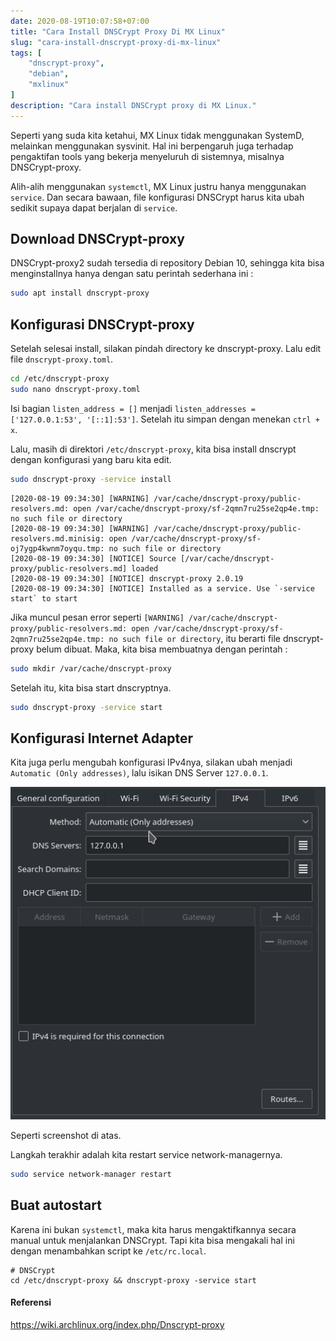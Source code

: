```yaml
---
date: 2020-08-19T10:07:58+07:00
title: "Cara Install DNSCrypt Proxy Di MX Linux"
slug: "cara-install-dnscrypt-proxy-di-mx-linux"
tags: [
    "dnscrypt-proxy",
    "debian",
    "mxlinux"
]
description: "Cara install DNSCrypt proxy di MX Linux."
---
```


Seperti yang suda kita ketahui, MX Linux tidak menggunakan SystemD, melainkan menggunakan sysvinit. Hal ini berpengaruh juga terhadap pengaktifan
tools yang bekerja menyeluruh di sistemnya, misalnya DNSCrypt-proxy.

Alih-alih menggunakan `systemctl`, MX Linux justru hanya menggunakan `service`. Dan secara bawaan, file konfigurasi DNSCrypt harus kita ubah sedikit
supaya dapat berjalan di `service`.

## Download DNSCrypt-proxy
DNSCrypt-proxy2 sudah tersedia di repository Debian 10, sehingga kita bisa menginstallnya hanya dengan satu perintah sederhana ini :
```bash
sudo apt install dnscrypt-proxy
```

## Konfigurasi DNSCrypt-proxy
Setelah selesai install, silakan pindah directory ke dnscrypt-proxy. Lalu edit file `dnscrypt-proxy.toml`.
```bash
cd /etc/dnscrypt-proxy
sudo nano dnscrypt-proxy.toml
```

Isi bagian `listen_address = []` menjadi `listen_addresses = ['127.0.0.1:53', '[::1]:53']`.
Setelah itu simpan dengan menekan `ctrl + x`.

Lalu, masih di direktori `/etc/dnscrypt-proxy`, kita bisa install dnscrypt dengan konfigurasi yang baru kita edit.
```bash
sudo dnscrypt-proxy -service install
```
```
[2020-08-19 09:34:30] [WARNING] /var/cache/dnscrypt-proxy/public-resolvers.md: open /var/cache/dnscrypt-proxy/sf-2qmn7ru25se2qp4e.tmp: no such file or directory
[2020-08-19 09:34:30] [WARNING] /var/cache/dnscrypt-proxy/public-resolvers.md.minisig: open /var/cache/dnscrypt-proxy/sf-oj7ygp4kwnm7oyqu.tmp: no such file or directory
[2020-08-19 09:34:30] [NOTICE] Source [/var/cache/dnscrypt-proxy/public-resolvers.md] loaded
[2020-08-19 09:34:30] [NOTICE] dnscrypt-proxy 2.0.19
[2020-08-19 09:34:30] [NOTICE] Installed as a service. Use `-service start` to start
```

Jika muncul pesan error seperti `[WARNING] /var/cache/dnscrypt-proxy/public-resolvers.md: open /var/cache/dnscrypt-proxy/sf-2qmn7ru25se2qp4e.tmp: no such file or directory`, itu berarti file dnscrypt-proxy belum dibuat.
Maka, kita bisa membuatnya dengan perintah :
```bash
sudo mkdir /var/cache/dnscrypt-proxy
```

Setelah itu, kita bisa start dnscryptnya.
```bash
sudo dnscrypt-proxy -service start
```

## Konfigurasi Internet Adapter
Kita juga perlu mengubah konfigurasi IPv4nya, silakan ubah menjadi `Automatic (Only addresses)`, lalu isikan DNS Server `127.0.0.1`.

![IPv4](ipv4.png)

Seperti screenshot di atas.

Langkah terakhir adalah kita restart service network-managernya.

```bash
sudo service network-manager restart
```

## Buat autostart
Karena ini bukan `systemctl`, maka kita harus mengaktifkannya secara manual untuk menjalankan DNSCrypt.
Tapi kita bisa mengakali hal ini dengan menambahkan script ke `/etc/rc.local`.
```
# DNSCrypt
cd /etc/dnscrypt-proxy && dnscrypt-proxy -service start
```

#### Referensi
https://wiki.archlinux.org/index.php/Dnscrypt-proxy
